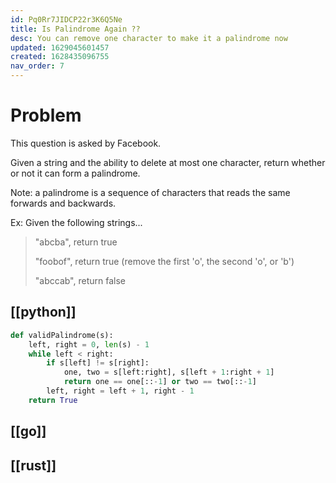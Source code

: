 ```yaml
---
id: Pq0Rr7JIDCP22r3K6Q5Ne
title: Is Palindrome Again ??
desc: You can remove one character to make it a palindrome now
updated: 1629045601457
created: 1628435096755
nav_order: 7
---
```


# Problem

This question is asked by Facebook.

Given a string and the ability to delete at most one character, return whether or not it can form a palindrome.

Note: a palindrome is a sequence of characters that reads the same forwards and backwards.

Ex: Given the following strings...

> "abcba", return true
>
> "foobof", return true (remove the first 'o', the second 'o', or 'b')
>
> "abccab", return false

## [[python]]
```python
def validPalindrome(s):
    left, right = 0, len(s) - 1
    while left < right:
        if s[left] != s[right]:
            one, two = s[left:right], s[left + 1:right + 1]
            return one == one[::-1] or two == two[::-1]
        left, right = left + 1, right - 1
    return True
```
## [[go]]

## [[rust]]

